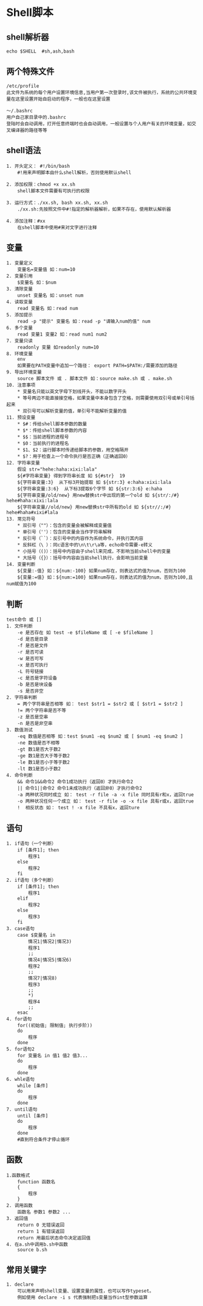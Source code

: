# Shell脚本

## shell解析器

    echo $SHELL  #sh,ash,bash

## 两个特殊文件

    /etc/profile
    此文件为系统的每个用户设置环境信息,当用户第一次登录时,该文件被执行，系统的公共环境变量在这里设置开始自启动的程序，一般也在这里设置

    ～/.bashrc
    用户自己家目录中的.bashrc
    登陆时会自动调用，打开任意终端时也会自动调用，一般设置与个人用户有关的环境变量，如交叉编译器的路径等等

## shell语法

    1. 开头定义： #!/bin/bash
        #!用来声明脚本由什么shell解析，否则使用默认shell

    2. 添加权限：chmod +x xx.sh
        shell脚本文件需要有可执行的权限

    3. 运行方式：./xx.sh, bash xx.sh, xx.sh
        ./xx.sh:先按照文件中#!指定的解析器解析，如果不存在，使用默认解析器
    
    4. 添加注释：#xx
    	在shell脚本中使用#来对文字进行注释

## 变量

    1. 变量定义
        变量名=变量值 如：num=10
    2. 变量引用
        $变量名 如：$num
    3. 清除变量
        unset 变量名 如：unset num
    4. 读取变量
        read 变量名 如：read num
    5. 添加提示
        read -p "提示" 变量名 如：read -p "请输入num的值" num
    6. 多个变量
        read 变量1 变量2 如：read num1 num2
    7. 变量只读 
        readonly 变量 如readonly num=10
    8. 环境变量
        env
        如果要在PATH变量中追加一个路径： export PATH=$PATH:/需要添加的路径
    9. 导出环境变量
        source 脚本文件 或 . 脚本文件 如：source make.sh 或 . make.sh
    10. 注意事项
        * 变量名只能以英文字母下划线开头，不能以数字开头
        * 等号两边不能直接接空格，如果变量中本身包含了空格，则需要使用双引号或单引号括起来
        * 双引号可以解析变量的值，单引号不能解析变量的值
    11. 预设变量
        * $#：传给shell脚本参数的数量
        * $*：传给shell脚本参数的内容
        * $$：当前进程的进程号
        * $0：当前执行的进程名
        * $1、$2：运行脚本时传递给脚本的参数，用空格隔开
        * $?：用于检查上一个命令执行是否正确（正确返回0）
    12. 字符串变量
        假设 str="hehe:haha:xixi:lala"
        ${#字符串变量} 得到字符串长度 如 ${#str}  19
        ${字符串变量:3}  从下标3开始提取 如 ${str:3} e:haha:xixi:lala
        ${字符串变量:3:6}  从下标3提取6个字节 如 ${str:3:6} e:haha
        ${字符串变量/old/new} 用new替换str中出现的第一个old 如 ${str/:/#} hehe#haha:xixi:lala
        ${字符串变量//old/new} 用new替换str中所有的old 如 ${str//:/#} hehe#haha#xixi#lala
    13. 常见符号
        * 双引号（""）：包含的变量会被解释成变量值
        * 单引号（''）：包含的变量会当作字符串解释
        * 反引号（``）：反引号中的内容作为系统命令，并执行其内容
        * 反斜杠（\ ）：同c语言中的\n\t\r\a等，echo命令需要-e转义
        * 小括号（()）：括号中内容由子shell来完成，不影响当前shell中的变量
        * 大括号（{}）：括号中内容由当前shell执行，会影响当前变量
    14. 变量判断
        ${变量:-值} 如：${num:-100} 如果num存在，则表达式的值为num，否则为100
        ${变量:=值} 如：${num:=100} 如果num存在，则表达式的值为num，否则为100,且num赋值为100
    
## 判断
    test命令 或 []
    1. 文件判断
        -e 是否存在 如 test -e $fileName 或 [ -e $fileName ]
        -d 是否是目录
        -f 是否是文件
        -r 是否可读
        -w 是否可写
        -x 是否可执行
        -L 符号链接
        -c 是否是字符设备
        -b 是否是块设备
        -s 是否非空
    2. 字符串判断
        = 两个字符串是否相等 如： test $str1 = $str2 或 [ $str1 = $str2 ]
        != 两个字符串是否不等
        -z 是否是空串
        -n 是否是非空串
    3. 数值测试
        -eq 数值是否相等 如：test $num1 -eq $num2 或 [ $num1 -eq $num2 ]
        -ne 数值是否不相等
        -gt 数1是否大于数2
        -ge 数1是否大于等于数2
        -le 数1是否小于等于数2
        -lt 数1是否小于数2
    4. 命令判断
        && 命令1&&命令2 命令1成功执行（返回0）才执行命令2
        || 命令1||命令2 命令1未成功执行（返回非0）才执行命令2
        -a 两种状况同时成立 如： test -r file -a -x file 同时具有r和x，返回true
        -o 两种状况任何一个成立 如： test -r file -o -x file 具有r或x，返回true
        !  相反状态 如： test ! -x file 不具有x，返回ture

## 语句
    1. if语句（一个判断）
        if [条件1]; then
            程序1
        else 
            程序2
        fi
    2. if语句（多个判断）
        if [条件1]; then
            程序1
        elif
            程序2
        else 
            程序3
        fi
    3. case语句
        case $变量名 in
            情况1|情况2|情况3)
            程序1
            ;;
            情况4|情况5|情况6)
            程序2
            ;;
            情况7|情况8)
            程序3
            ;;
            *)
            程序4
            ;;
        esac
    4. for语句
        for((初始值; 限制值; 执行步阶))
        do
            程序
        done
    5. for语句2
        for 变量名 in 值1 值2 值3...
        do
            程序
        done
    6. whle语句
        while [条件]
        do 
            程序
        done
    7. until语句
        until [条件]
        do 
            程序
        done
        #直到符合条件才停止循环

## 函数
    1.函数格式
        function 函数名
        {
            程序
        }
    2. 调用函数
        函数名 参数1 参数2 ...
    3. 返回值
        return 0 无错误返回
        return 1 有错误返回
        return 用最后状态命令决定返回值
    4. 在a.sh中调用b.sh中函数
        source b.sh

## 常用关键字
    1. declare
        可以用来声明shell变量、设置变量的属性，也可以写作typeset。
        例如使用 declare -i s 代表强制把s变量当作int型参数运算